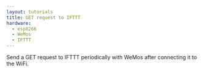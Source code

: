 ```yaml
---
layout: tutorials
title: GET request to IFTTT
hardware:
  - esp8266
  - WeMos
  - IFTTT
---
```


Send a GET request to IFTTT periodically with WeMos after connecting it to the WiFi.
